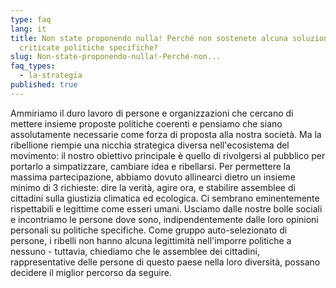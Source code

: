 ```yaml
---
type: faq
lang: it
title: Non state proponendo nulla! Perché non sostenete alcuna soluzione, o
  criticate politiche specifiche?
slug: Non-state-proponendo-nulla!-Perché-non...
faq_types:
  - la-strategia
published: true
---
```

Ammiriamo il duro lavoro di persone e organizzazioni che cercano di mettere insieme proposte politiche coerenti e pensiamo che siano assolutamente necessarie come forza di proposta alla nostra società. Ma la ribellione riempie una nicchia strategica diversa nell'ecosistema del movimento: il nostro obiettivo principale è quello di rivolgersi al pubblico per portarlo a simpatizzare, cambiare idea e ribellarsi. Per permettere la massima partecipazione, abbiamo dovuto allinearci dietro un insieme minimo di 3 richieste: dire la verità, agire ora, e stabilire assemblee di cittadini sulla giustizia climatica ed ecologica. Ci sembrano eminentemente rispettabili e legittime come esseri umani. Usciamo dalle nostre bolle sociali e incontriamo le persone dove sono, indipendentemente dalle loro opinioni personali su politiche specifiche. Come gruppo auto-selezionato di persone, i ribelli non hanno alcuna legittimità nell'imporre politiche a nessuno - tuttavia, chiediamo che le assemblee dei cittadini, rappresentative delle persone di questo paese nella loro diversità, possano decidere il miglior percorso da seguire.